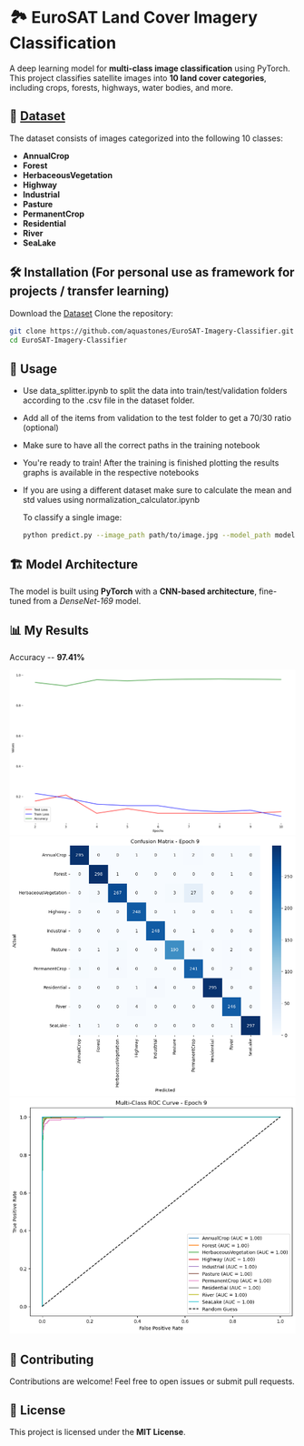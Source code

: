 # 🏞️ EuroSAT Land Cover Imagery Classification

A deep learning model for **multi-class image classification** using PyTorch. This project classifies satellite images into **10 land cover categories**, including crops, forests, highways, water bodies, and more.

## 📂 [Dataset](https://www.kaggle.com/datasets/apollo2506/eurosat-dataset)

The dataset consists of images categorized into the following 10 classes:

- **AnnualCrop**
- **Forest**
- **HerbaceousVegetation**
- **Highway**
- **Industrial**
- **Pasture**
- **PermanentCrop**
- **Residential**
- **River**
- **SeaLake**

## 🛠️ Installation (For personal use as framework for projects / transfer learning)

Download the [Dataset](https://www.kaggle.com/datasets/apollo2506/eurosat-dataset)
Clone the repository:
 ```bash
 git clone https://github.com/aquastones/EuroSAT-Imagery-Classifier.git
 cd EuroSAT-Imagery-Classifier
 ```

## 🚀 Usage

- Use data_splitter.ipynb to split the data into train/test/validation folders according to the .csv file in the dataset folder.
- Add all of the items from validation to the test folder to get a 70/30 ratio (optional)
- Make sure to have all the correct paths in the training notebook
- You're ready to train! After the training is finished plotting the results graphs is available in the respective notebooks
- If you are using a different dataset make sure to calculate the mean and std values using normalization_calculator.ipynb

  To classify a single image:
  ```bash
  python predict.py --image_path path/to/image.jpg --model_path models/best_model.pth
  ```

## 🏗️ Model Architecture

The model is built using **PyTorch** with a **CNN-based architecture**, fine-tuned from a *DenseNet-169* model.

## 📊 My Results

Accuracy -- **97.41%**

![Accuracy](plots/accuracy.png)
![Confusion Matrix](plots/confusion.png)
![ROC Curve](plots/roc.png)

## 🤝 Contributing

Contributions are welcome! Feel free to open issues or submit pull requests.

## 📜 License

This project is licensed under the **MIT License**.
